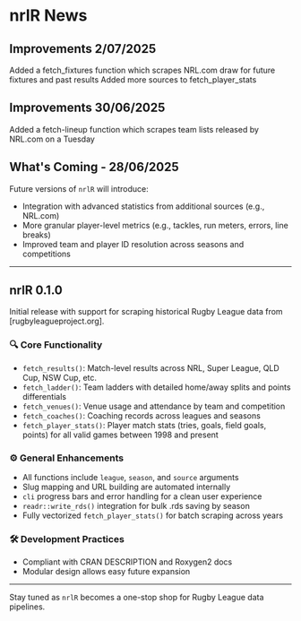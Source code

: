 # nrlR News

## Improvements 2/07/2025

Added a fetch_fixtures function which scrapes NRL.com draw for future fixtures and past results
Added more sources to fetch_player_stats 

## Improvements 30/06/2025
Added a fetch-lineup function which scrapes team lists released by NRL.com on a Tuesday 


## What's Coming - 28/06/2025

Future versions of `nrlR` will introduce:
- Integration with advanced statistics from additional sources (e.g., NRL.com)
- More granular player-level metrics (e.g., tackles, run meters, errors, line breaks)
- Improved team and player ID resolution across seasons and competitions

---

## nrlR 0.1.0

Initial release with support for scraping historical Rugby League data from [rugbyleagueproject.org].

### 🔍 Core Functionality
- `fetch_results()`: Match-level results across NRL, Super League, QLD Cup, NSW Cup, etc.
- `fetch_ladder()`: Team ladders with detailed home/away splits and points differentials
- `fetch_venues()`: Venue usage and attendance by team and competition
- `fetch_coaches()`: Coaching records across leagues and seasons
- `fetch_player_stats()`: Player match stats (tries, goals, field goals, points) for all valid games between 1998 and present

### ⚙️ General Enhancements
- All functions include `league`, `season`, and `source` arguments
- Slug mapping and URL building are automated internally
- `cli` progress bars and error handling for a clean user experience
- `readr::write_rds()` integration for bulk .rds saving by season
- Fully vectorized `fetch_player_stats()` for batch scraping across years

### 🛠 Development Practices
- Compliant with CRAN DESCRIPTION and Roxygen2 docs
- Modular design allows easy future expansion

---

Stay tuned as `nrlR` becomes a one-stop shop for Rugby League data pipelines.
